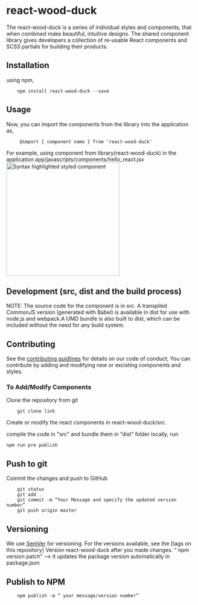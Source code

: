 # react-wood-duck

The react-wood-duck is a series of individual styles and components, that when combined make beautiful, intuitive designs.
The shared component library gives developers a collection of re-usable React components and SCSS partials for building their products.

## Installation

using npm,

        npm install react-wood-duck --save
  
## Usage

Now, you can import the components from the library into the application as,

         @import { component name } from 'react-wood-duck'
 
   For example, using component from library(react-wood-duck) in the application app/javascripts/components/hello_react.jsx  
   <img alt="Syntax highlighted styled component" src="https://user-images.githubusercontent.com/30934662/29230515-456a29cc-7e98-11e7-9fb4-2b1a34a98a55.png" height="300px" />
  
## Development (src, dist and the build process)

NOTE: The source code for the component is in src. A transpiled CommonJS version (generated with Babel) is available in dist for use with node.js and webpack.A UMD bundle is also built to dist, which can be included without the need for any build system.


## Contributing
See the [contributing guidlines]() for details on our code of conduct,
You can contribute by adding and modifying new or excisting components and styles.

### To Add/Modify Components

Clone the repository from git

        git clone link

Create or modify the react components in react-wood-duck/src.

compile the code in "src" and bundle them in “dist” folder locally, run

	npm run pre publish
        
## Push to git

Commit the changes and push to GitHub
        
        git status 
        git add . 
        git commit -m “Your Message and specify the updated version number” 
        git push origin master  
 	
## Versioning

We use [SemVer](http://semver.org/) for versioning. For the versions available, see the [tags on this repository] 
Version react-wood-duck after you made changes. 
 “ npm version patch” —> it updates the package version automatically in package.json
 
## Publish to NPM

        npm publish -m “ your message/version number”


